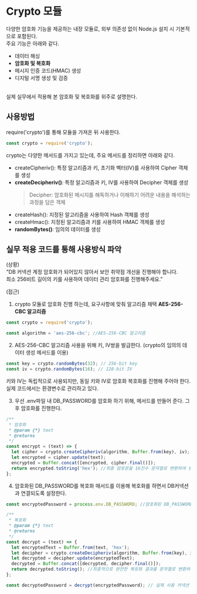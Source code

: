 # Crypto 모듈

다양한 암호화 기능을 제공하는 내장 모듈로, 외부 의존성 없이 Node.js 설치 시 기본적으로 포함된다.
<br>
주요 기능은 아래와 같다.
+ 데이터 해싱
+ <b>암호화 및 복호화</b>
+ 메시지 인증 코드(HMAC) 생성
+ 디지털 서명 생성 및 검증
<br>
실제 실무에서 적용해 본 암호화 및 복호화를 위주로 설명한다.

## 사용방법
require('crypto')를 통해 모듈을 가져온 뒤 사용한다.

```js
const crypto = require('crypto');
```
crypto는 다양한 메서드를 가지고 있는데, 주요 메서드를 정리하면 아래와 같다.

+ createCipheriv(): 특정 알고리즘과 키, 초기화 벡터(IV)를 사용하여 Cipher 객체를 생성
+ <b>createDecipheriv()</b>: 특정 알고리즘과 키, IV를 사용하여 Decipher 객체를 생성
  > Decipher: 암호화된 메시지를 해독하거나 이해하기 어려운 내용을 해석하는 과정을 담은 객체
+ createHash(): 지정된 알고리즘을 사용하여 Hash 객체를 생성
+ createHmac(): 지정된 알고리즘과 키를 사용하여 HMAC 객체를 생성
+ <b>randomBytes()</b>: 임의의 데이터를 생성

## 실무 적용 코드를 통해 사용방식 파악

(상황)
<br>
"DB 커넥션 계정 암호화가 되어있지 않아서 보안 취약점 개선을 진행해야 합니다. <br>
최소 256비트 길이의 키를 사용하여 데이터 관리 암호화를 진행해주세요."

(접근)
<br>
1. crypto 모듈로 암호화 진행 하는데, 요구사항에 맞춰 알고리즘 채택 <b>AES-256-CBC 알고리즘</b>
```js
const crypto = require('crypto');

const algorithm = 'aes-256-cbc'; //AES-256-CBC 알고리즘
```
2. AES-256-CBC 알고리즘 사용을 위해 키, IV쌍을 발급한다. (crypto의 임의의 데이터 생성 메서드를 이용)
```js
const key = crypto.randomBytes(32); // 256-bit key
const iv = crypto.randomBytes(16); // 128-bit IV
```
키와 IV는 독립적으로 사용되지만, 동일 키와 IV로 암호화 복호화를 진행해 주어야 한다. <br>
실제 코드에서는 환경변수로 관리하고 있다.

3. 우선 .env파일 내 DB_PASSWORD를 암호화 하기 위해, 메서드를 만들어 준다. 그 후 암호화를 진행한다.
```js
/**
 * 암호화
 * @param {*} text 
 * @returns 
 */
const encrypt = (text) => {
  let cipher = crypto.createCipheriv(algorithm, Buffer.from(key), iv);
  let encrypted = cipher.update(text);
  encrypted = Buffer.concat([encrypted, cipher.final()]);
  return encrypted.toString('hex'); //최종 암호문을 16진수 문자열로 변환하여 반환
};

```
4. 암호화된 DB_PASSWORD를 복호화 매서드를 이용해 복호화를 하면서 DB커넥션과 연결되도록 설정한다.
```js
const encryptedPassword = process.env.DB_PASSWORD; //암호화된 DB_PASSWORD

/**
 * 복호화
 * @param {*} text 
 * @returns 
 */
const decrypt = (text) => {
  let encryptedText = Buffer.from(text, 'hex');
  let decipher = crypto.createDecipheriv(algorithm, Buffer.from(key), iv);
  let decrypted = decipher.update(encryptedText);
  decrypted = Buffer.concat([decrypted, decipher.final()]);
  return decrypted.toString(); //최종적으로 완전한 복호화 결과를 문자열로 변환하여 반환
};

const decryptedPassword = decrypt(encryptedPassword); // 실제 사용 커넥션 시 사용.
```
